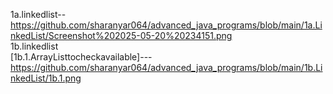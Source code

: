 1a.linkedlist--https://github.com/sharanyar064/advanced_java_programs/blob/main/1a.LinkedList/Screenshot%202025-05-20%20234151.png  
1b.linkedlist  
[1b.1.ArrayListtocheckavailable]---https://github.com/sharanyar064/advanced_java_programs/blob/main/1b.LinkedList/1b.1.png  

